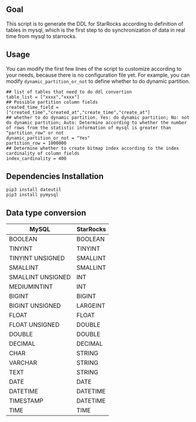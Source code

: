 ## Goal
This script is to generate the DDL for StarRocks according to definition of tables in mysql, which is the first step to do synchronization of data in real time from mysql to starrocks.

## Usage
You can modify the first few lines of the script to customize according to your needs, because there is no configuration file yet.
For example, you can modify ```dynamic_partition_or_not``` to define whether to do dynamic partition.
```
## list of tables that need to do ddl convertion
table_list = ["xxxx","xxxx"]
## Possible partition column fields
created_time_field = ["created_time","created_at","create_time","create_at"]
## whether to do dynamic partition. Yes: do dynamic partition; No: not do dynamic partition; Auto: Determine according to whether the number of rows from the statistic information of mysql is greater than "partition_row" or not
dynamic_partition_or_not = "Yes"
partition_row = 1000000
## Determine whether to create bitmap index according to the index cardinality of column fields
index_cardinality = 400 
```

## Dependencies Installation
```
pip3 install dateutil
pip3 install pymysql
```

## Data type conversion
|        MySQL      | StarRocks |
| ----------------- | --------- |
| BOOLEAN           | BOOLEAN   |
| TINYINT           | TINYINT   |
| TINYINT UNSIGNED  | SMALLINT  |
| SMALLINT          | SMALLINT  |
| SMALLINT UNSIGNED | INT       |
| MEDIUMINTINT      | INT       |
| BIGINT            | BIGINT    |
| BIGINT UNSIGNED   | LARGEINT  |
| FLOAT             | FLOAT     |
| FLOAT UNSIGNED    | DOUBLE    |
| DOUBLE            | DOUBLE    |
| DECIMAL           | DECIMAL   |
| CHAR              | STRING    |
| VARCHAR           | STRING    |
| TEXT              | STRING    |
| DATE              | DATE      |
| DATETIME          | DATETIME  |
| TIMESTAMP         | DATETIME  |
| TIME              | TIME      |